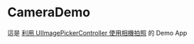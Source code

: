 # CameraDemo

這是 [利用 UIImagePickerController 使用相機拍照](http://blog.hsin.tw/2015/ios-dev-uiimagepickercontroller-cemera/) 的 Demo App

